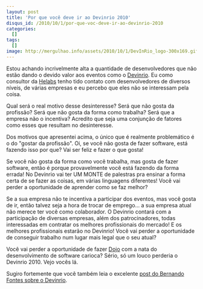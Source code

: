 ```yaml
---
layout: post
title: 'Por que você deve ir ao Devinrio 2010'
disqus_id: /2010/10/1/por-que-voc-deve-ir-ao-devinrio-2010
categories:
  []
tags:
  []
image: http://mergulhao.info/assets/2010/10/1/DevInRio_logo-300x169.gif
---
```


Estou achando incrivelmente alta a quantidade de desenvolvedores que não estão dando o devido valor aos eventos como o [Devinrio][dv]. Eu como consultor da [Helabs][he] tenho tido contato com desenvolvedores de diversos níveis, de várias empresas e eu percebo que eles não se interessam pela coisa.

Qual será o real motivo desse desinteresse? Será que não gosta da profissão? Será que não gosta da forma como trabalha? Será que a empresa não o incentiva? Acredito que seja uma conjunção de fatores como esses que resultam no desinteresse.

Dos motivos que apresentei acima, o único que é realmente problemático é o do "gostar da profissão". Oi, se você não gosta de fazer software, está fazendo isso por que? Vai ser feliz e fazer o que gosta!

Se você não gosta da forma como você trabalha, mas gosta de fazer software, então é porque provavelmente você está fazendo da forma errada! No Devinrio vai ter UM MONTE de palestras pra ensinar a forma certa de se fazer as coisas, em várias linguagens diferentes! Você vai perder a oportunidade de aprender como se faz melhor?

Se a sua empresa não te incentiva a participar dos eventos, mas você gosta de ir, então talvez seja a hora de trocar de emprego... a sua empresa atual não merece ter você como colaborador. O Devinrio contará com a participação de diversas empresas, além dos patrocinadores, todas interessadas em contratar os melhores profissionais do mercado! E os melhores profissionais estarão no Devinrio! Você vai perder a oportunidade de conseguir trabalho num lugar mais legal que o seu atual?

Você vai perder a oportunidade de fazer [Dojo][dj] com a nata do desenvolvimento de software carioca? Sério, só um louco perderia o Devinrio 2010. Vejo vocês lá.

Sugiro fortemente que você também leia o excelente [post do Bernando Fontes sobre o Devinrio][post].

[dv]: http://devinrio.com.br
[he]: http://helabs.com.br
[dj]: http://dojorio.wordpress.com/
[post]: http://www.bernardofontes.net/blog/porque-voce-deve-ir-ao-dev-in-rio-2010/
